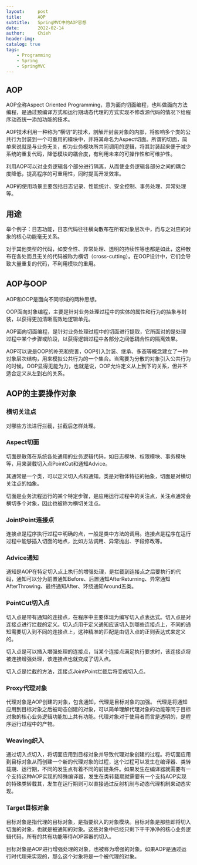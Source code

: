 ```yaml
---
layout:     post
title:      AOP
subtitle:   SpringMVC中的AOP思想
date:       2022-02-14
author:     Chieh
header-img: 
catalog: true
tags:
    - Programming
    - Spring
    - SpringMVC
---
```


## AOP
AOP全称Aspect Oriented Programming，意为面向切面编程，也叫做面向方法编程，是通过预编译方式和运行期动态代理的方式实现不修改源代码的情况下给程序动态统一添加功能的技术。

AOP技术利用一种称为“横切”的技术，剖解开封装对象的内部，将影响多个类的公共行为封装到一个可重用的模块中，并将其命名为Aspect切面。所谓的切面，简单来说就是与业务无关，却为业务模块所共同调用的逻辑，将其封装起来便于减少系统的重复代码，降低模块的耦合度，有利用未来的可操作性和可维护性。

利用AOP可以对业务逻辑各个部分进行隔离，从而使业务逻辑各部分之间的耦合度降低，提高程序的可重用性，同时提高开发效率。

AOP的使用场景主要包括日志记录、性能统计、安全控制、事务处理、异常处理等。

## 用途
举个例子：日志功能，日志代码往往横向散布在所有对象层次中，而与之对应的对象的核心功能毫无关系。

对于其他类型的代码，如安全性、异常处理、透明的持续性等也都是如此，这种散布在各处而且无关的代码被称为横切（cross-cutting）。在OOP设计中，它们会导致大量重复的代码，不利用模块的重用。

## AOP与OOP
AOP和OOP是面向不同领域的两种思想。

OOP面向对象编程，主要是针对业务处理过程中的实体的属性和行为的抽象与封装，以获得更加清晰高效地逻辑单元。

AOP面向切面编程，是针对业务处理过程中的切面进行提取，它所面对的是处理过程中某个步骤或阶段，以获得逻辑过程中各部分之间低耦合性的隔离效果。

AOP可以说是OOP的补充和完善，OOP引入封装、继承、多态等概念建立了一种对象层次结构，用来模拟公共行为的一个集合。当需要为分散的对象引入公共行为的时候，OOP显得无能为力，也就是说，OOP允许定义从上到下的关系，但并不适合定义从左到右的关系。

## AOP的主要操作对象

### 横切关注点
对哪些方法进行拦截，拦截后怎样处理。

### Aspect切面
切面是散落在系统各处通用的业务逻辑代码，如日志模块、权限模块、事务模块等，用来装载切入点PointCut和通知Advice。

其通常是一个类，可以定义切入点和通知。类是对物体特征的抽象，切面是对横切关注点的抽象。

切面是业务流程运行的某个特定步骤，是应用运行过程中的关注点，关注点通常会横切多个对象，因此也被称为横切关注点。

### JointPoint连接点
连接点是程序执行过程中明确的点，一般是类中方法的调用。连接点是程序在运行过程中能够插入切面的地点，比如方法调用、异常抛出、字段修改等。

### Advice通知
通知是AOP在特定切入点上执行的增强处理，是拦截到连接点之后要执行的代码，通知可以分为前置通知Before、后置通知AfterReturning、异常通知AfterThrowing、最终通知After、环绕通知Around五类。

### PointCut切入点
切入点是带有通知的连接点，在程序中主要体现为编写切入点表达式。切入点是对连接点进行拦截的定义。切入点用于定义通知应该切入到哪些连接点上，不同的通知需要切入到不同的连接点上，这种精准的匹配是由切入点的正则表达式来定义的。

切入点是可以插入增强处理的连接点，当某个连接点满足执行要求时，该连接点将被连接增强处理，该连接点也就变成了切入点。

切入点是拦截的方法，连接点JointPoint拦截后将变成切入点。

### Proxy代理对象
代理对象是AOP创建的对象，包含通知，代理是目标对象的加强。 代理是将通知应用到目标对象之后被动态创建的对象，可以简单理解代理对象的功能等同于目标对象的核心业务逻辑功能加上共有功能。代理对象对于使用者而言是透明的，是程序运行过程中的产物。

### Weaving织入
通过切入点切入，将切面应用到目标对象并导致代理对象创建的过程。将切面应用到目标对象从而创建一个新的代理对象的过程，这个过程可以发生在编译器、类转载期、运行期，不同的发生点有着不同的前提条件。如果发生在编译器就需要有一个支持这种AOP实现的特殊编译器，发生在类转载期就需要有一个支持AOP实现的特殊类转载其，发生在运行期则可以直接通过反射机制与动态代理机制来动态实现。

### Target目标对象
目标对象是指代理的目标对象，是指要织入的对象模块。目标对象是那些即将切入切面的对象，也就是被通知的对象。这些对象中已经只剩下干干净净的核心业务逻辑代码，所有的共有功能等待AOP容器的切入。

目标对象是AOP进行增强处理的对象，也被称为增强的对象。如果AOP是通过运行时代理来实现的，那么这个对象将是一个被代理的对象。
